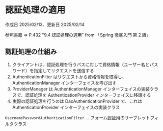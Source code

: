 # 認証処理の適用

作成日 2025/02/13、更新日 2025/02/14

参照書籍 => P.432 "9.4 認証処理の適用" from 「Spring 徹底入門 第 2 版」

## 認証処理の仕組み

1. クライアントは、認証処理を行うパスに対して資格情報（ユーザー名とパスワード）を指定してリクエストを送信する
1. AuthenticationFilter はリクエストから資格情報を取得し、AuthenticationManager インターフェイスを呼び出す
1. ProviderManager は AuthenticationManager インターフェイスの実装クラスで、認証処理を AuthenticationProvider インターフェイスに移譲する
1. 実際の認証処理を行うのは DaoAuthenticationProvider で、これは AuthenticationProvider インターフェイスの実装クラス

`UsernamePasswordAuthenticationFilter` ... フォーム認証用のサーブレットフィルタクラス
